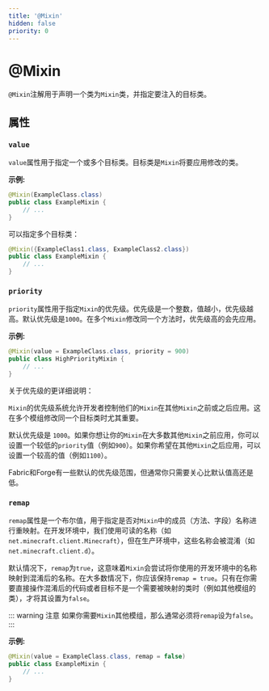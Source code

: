 ```yaml
---
title: '@Mixin'
hidden: false
priority: 0
---
```


# @Mixin

`@Mixin`注解用于声明一个类为`Mixin`类，并指定要注入的目标类。

## 属性

### `value`

`value`属性用于指定一个或多个目标类。目标类是`Mixin`将要应用修改的类。

**示例:**

```java
@Mixin(ExampleClass.class)
public class ExampleMixin {
    // ...
}
```

可以指定多个目标类：

```java
@Mixin({ExampleClass1.class, ExampleClass2.class})
public class ExampleMixin {
    // ...
}
```

### `priority`

`priority`属性用于指定`Mixin`的优先级。优先级是一个整数，值越小，优先级越高。默认优先级是`1000`。在多个`Mixin`修改同一个方法时，优先级高的会先应用。

**示例:**

```java
@Mixin(value = ExampleClass.class, priority = 900)
public class HighPriorityMixin {
    // ...
}
```

关于优先级的更详细说明：

`Mixin`的优先级系统允许开发者控制他们的`Mixin`在其他`Mixin`之前或之后应用。这在多个模组修改同一个目标类时尤其重要。

默认优先级是 `1000`。如果你想让你的`Mixin`在大多数其他`Mixin`之前应用，你可以设置一个较低的`priority`值（例如`900`）。如果你希望在其他`Mixin`之后应用，可以设置一个较高的值（例如`1100`）。

Fabric和Forge有一些默认的优先级范围，但通常你只需要关心比默认值高还是低。

### `remap`

`remap`属性是一个布尔值，用于指定是否对`Mixin`中的成员（方法、字段）名称进行重映射。在开发环境中，我们使用可读的名称（如`net.minecraft.client.Minecraft`），但在生产环境中，这些名称会被混淆（如`net.minecraft.client.d`）。

默认情况下，`remap`为`true`，这意味着`Mixin`会尝试将你使用的开发环境中的名称映射到混淆后的名称。在大多数情况下，你应该保持`remap = true`。只有在你需要直接操作混淆后的代码或者目标不是一个需要被映射的类时（例如其他模组的类），才将其设置为`false`。

::: warning 注意
如果你需要`Mixin`其他模组，那么通常必须将`remap`设为`false`。
:::

**示例:**

```java
@Mixin(value = ExampleClass.class, remap = false)
public class ExampleMixin {
    // ...
}
``` 
